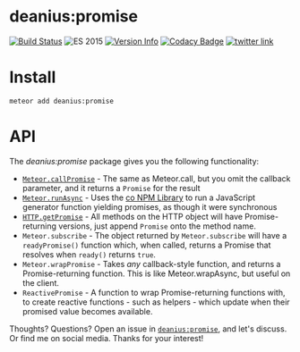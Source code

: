 # deanius:promise
[![Build Status](https://img.shields.io/travis/deanius/meteor-promise.svg)](https://travis-ci.org/deanius/meteor-promise) ![ES 2015](https://img.shields.io/badge/ES-2015-brightgreen.svg) [![Version Info](https://img.shields.io/badge/meteor-v3.1.2-green.svg)](https://atmospherejs.com/deanius/promise) [![Codacy Badge](https://api.codacy.com/project/badge/d432270b7b0b4be5b818aae1be5101d7)](https://www.codacy.com/app/deanmisc/meteor-promise) [![twitter link](https://img.shields.io/badge/twitter-@deaniusdev-55acee.svg)](https://twitter.com/@deaniusdev)

# Install
```
meteor add deanius:promise
```

# API

The *deanius:promise* package gives you the following functionality:

  - [`Meteor.callPromise`](#call-promise) - The same as Meteor.call, but you omit the callback parameter, and it returns a `Promise` for the result
  - [`Meteor.runAsync`](#run-async) - Uses the [co NPM Library](https://www.npmjs.com/package/co) to run a JavaScript generator function yielding promises, as though it were synchronous
  - [`HTTP.getPromise`](#http) - All methods on the HTTP object will have Promise-returning versions, just append `Promise` onto the method name.
  - `Meteor.subscribe` - The object returned by `Meteor.subscribe` will have a `readyPromise()` function which, when called, returns a Promise that resolves when `ready()` returns `true`.
  - `Meteor.wrapPromise` - Takes *any* callback-style function, and returns a Promise-returning function. This is like Meteor.wrapAsync, but useful on the client.
  - `ReactivePromise` - A function to wrap Promise-returning functions with, to create reactive functions - such as helpers - which update when their promised value becomes available.


Thoughts? Questions? Open an issue in [`deanius:promise`](https://github.com/deanius/meteor-promise), and let's discuss. Or find me on social media. Thanks for your interest!
